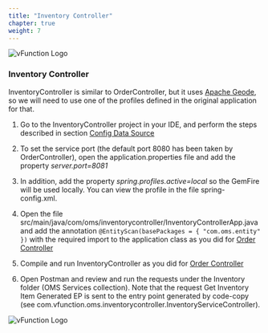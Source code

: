 ```yaml
---
title: "Inventory Controller"
chapter: true
weight: 7
---
```


![vFunction Logo](/images/vFunction.png)

### Inventory Controller

InventoryController is similar to OrderController, but it uses [Apache Geode](https://geode.apache.org/), so we will need to use one of the profiles defined in the original application for that.

1. Go to the InventoryController project in your IDE, and perform the steps described in section [Config Data Source](/200_refactoring-engine/210_servicecreation/5_db_config.html)

2. To set the service port (the default port 8080 has been taken by OrderController), open the application.properties file and add the property *server.port=8081*

3. In addition, add the property *spring.profiles.active=local* so the GemFire will be used locally. You can view the profile in the file spring-config.xml.

4. Open the file src/main/java/com/oms/inventorycontroller/InventoryControllerApp.java and add the annotation ```@EntityScan(basePackages = { "com.oms.entity" })``` with the required import to the application class as you did for [Order Controller](/40_servicecreation/6_order_controller.html) 

5. Compile and run InventoryController as you did for [Order Controller](/40_servicecreation/6_order_controller.html) 

6. Open Postman and review and run the requests under the Inventory folder (OMS Services collection). Note that the request Get Inventory Item Generated EP is sent to the entry point generated by code-copy (see com.vfunction.oms.inventorycontroller.InventoryServiceController). 

![vFunction Logo](/images/vFunction.png)

